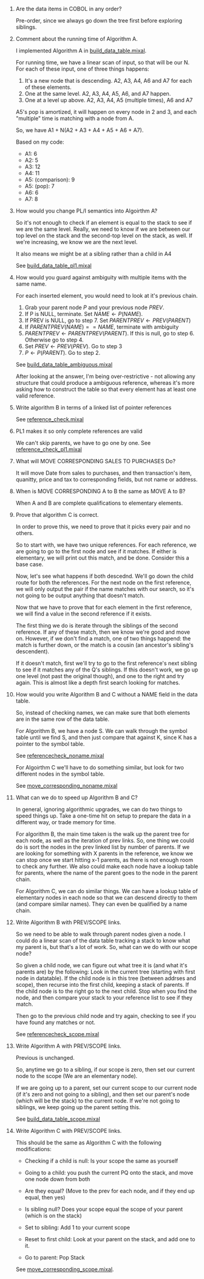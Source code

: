 1)  Are the data items in COBOL in any order?

    Pre-order, since we always go down the tree first before exploring siblings.

2)  Comment about the running time of Algorithm A.

    I implemented Algorithm A in [build_data_table.mixal](build_data_table.mixal).

    For running time, we have a linear scan of input, so that will be our N. For each of these input, one of three things happens:

    1.  It's a new node that is descending. A2, A3, A4, A6 and A7 for each of these elements.
    2.  One at the same level. A2, A3, A4, A5, A6, and A7 happen.
    3.  One at a level up above. A2, A3, A4, A5 (multiple times), A6 and A7


    A5's pop is amortized, it will happen on every node in 2 and 3, and each "multiple" time is matching with a node from A. 

    So, we have A1 + N(A2 + A3 + A4 + A5 + A6 + A7). 

    Based on my code:

    - A1: 6
    - A2: 5
    - A3: 12
    - A4: 11
    - A5: (comparison): 9
    - A5: (pop): 7
    - A6: 6
    - A7: 8

3)  How would you change PL/I semantics into Algoirthm A?

    So it's not enough to check if an element is equal to the stack to see if we are the same level. Really, we need to know if we are between our top level on the stack and the second-top level on the stack, as well. If we're increasing, we know we are the next level.

    It also means we might be at a sibling rather than a child in A4

    See [build_data_table_pl1.mixal](build_data_table_pl1.mixal)

4)  How would you guard against ambiguity with multiple items with the same name.

    For each inserted element, you would need to look at it's previous chain. 

    1.  Grab your parent node $P$ and your previous node $PREV$.
    2.  If P is NULL, terminate. Set $NAME \leftarrow P(NAME)$.
    3.  If PREV is NULL, go to step 7. Set $PARENTPREV \leftarrow PREV(PARENT)$
    4.  If $PARENTPREV(NAME) == NAME$, terminate with ambiguity
    5.  $PARENTPREV \leftarrow PARENTPREV(PARENT)$. If this is null, go to step 
        6. Otherwise go to step 4.
    6.  Set $PREV \leftarrow PREV(PREV)$. Go to step 3
    7.  $P \leftarrow P(PARENT)$. Go to step 2. 

    See [build_data_table_ambiguous.mixal](build_data_table_ambiguous.mixal)

    After looking at the answer, I'm being over-restrictive - not allowing any structure that could produce a ambiguous reference, whereas it's more asking how to construct the table so that every element has at least one valid reference.

5) Write algorithm B in terms of a linked list of pointer references

    See [reference_check.mixal](reference_check.mixal)

6)  PL1 makes it so only complete references are valid

    We can't skip parents, we have to go one by one. See [reference_check_pl1.mixal](reference_check_pl1.mixal)

7)  What will MOVE CORRESPONDING SALES TO PURCHASES Do?

    It will move Date from sales to purchases, and then transaction's item, quanitty, price and tax to corresponding fields, but not name or address.

8)  When is MOVE CORRESPONDING A to B the same as MOVE A to B?

    When A and B are complete qualifications to elementary elements.

9)  Prove that algorithm C is correct.

    In order to prove this, we need to prove that it picks every pair and no others.

    So to start with, we have two unique references. For each reference, we are going to go to the first node and see if it matches. If either is elementary, we will print out this match, and be done. Consider this a base case. 

    Now, let's see what happens if both descednd. We'll go down the child route for both the references. For the next node on the first reference, we will only output the pair if the name matches with our search, so it's not going to be output anything that doesn't match.

    Now that we have to prove that for each element in the first reference, we will find a value in the second reference if it exists.

    The first thing we do is iterate through the siblings of the second reference. If any of these match, then we know we're good and move on. However, if we don't find a match, one of two things happend: the match is further down, or the match is a cousin (an ancestor's sibling's descendent).

    If it doesn't match, first we'll try to go to the first reference's next sibling to see if it matches any of the Q's siblings. If this doesn't work, we go up one level (not past the original though), and one to the right and try again. This is almost like a depth first search looking for matches.

10) How would you write Algorithm B and C without a NAME field in the data table.

    So, instead of checking names, we can make sure that both elements are in the same row of the data table.

    For Algorithm B, we have a node S. We can walk through the symbol table until we find S, and then just compare that against K, since K has a pointer to the symbol table.

    See [referencecheck_noname.mixal](referencecheck_noname.mixal)


    For Algoirthm C we'll have to do something similar, but look for two different nodes in the symbol table.

    See [move_corresponding_noname.mixal](move_corresponding_noname.mixal)

11) What can we do to speed up Algorithm B and C?

    In general, ignoring algorithmic upgrades, we can do two things to speed things up. Take a one-time hit on setup to prepare the data in a different way, or trade memory for time.

    For algorithm B, the main time taken is the walk up the parent tree for each node, as well as the iteration of prev links. So, one thing we could do is sort the nodes in the prev linked list by number of parents. If we are looking for something with X parents in the reference, we know we can stop once we start hitting x-1 parents, as there is not enough room to check any further. We also could make each node have a lookup table for parents, where the name of the parent goes to the node in the parent chain.

    For Algorithm C, we can do similar things. We can have a lookup table of elementary nodes in each node so that we can descend directly to them (and compare similar names). They can even be qualified by a name chain.

12) Write Algorithm B with PREV/SCOPE links.

    So we need to be able to walk through parent nodes given a node. I could do a linear scan of the data table tracking a stack to know what my parent is, but that's a lot of work. So, what can we do with our scope node?

    So given a child node, we can figure out what tree it is (and what it's parents are) by the following: Look in the current tree (starting with first node in datatable). If the child node is in this tree (between addrses and scope), then recurse into the first child, keeping a stack of parents. If the child node is to the right go to the next child. Stop when you find the node, and then compare your stack to your reference list to see if they match.

    Then go to the previous child node and try again, checking to see if you have found any matches or not.


    See [referencecheck_scope.mixal](referencecheck_scope.mixal)
     
13) Write Algorithm A with PREV/SCOPE links.

    Previous is unchanged.
    
    So, anytime we go to a sibling, if our scope is zero, then set our current node to the scope (We are an elementary node).
    
    If we are going up to a parent, set our current scope to our current node (if it's zero and not going to a sibling), and then set our parent's node (which will be the stack) to the current node. If we're not going to siblings, we keep going up the parent setting this.

    See [build_data_table_scope.mixal](build_data_table_scope.mixal)

14) Write Algorithm C with PREV/SCOPE links.

    This should be the same as Algorithm C with the following modifications:

    - Checking if a child is null: Is your scope the same as yourself
    
    - Going to a child:  you push the current PQ onto the stack, and move one node down from both

    - Are they equal? (Move to the prev for each node, and if they end up equal, then yes)

    - Is sibling null? Does your scope equal the scope of your parent (which is on the stack)

    - Set to sibling: Add 1 to your current scope 

    - Reset to first child: Look at your parent on the stack, and add one to it.

    - Go to parent: Pop Stack

    See [move_corresponding_scope.mixal](move_corresponding_scope.mixal).

     